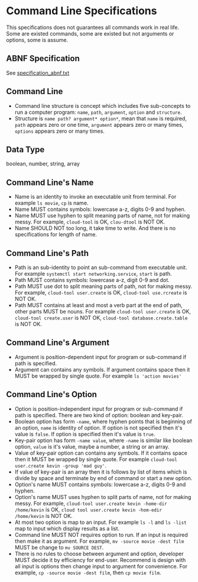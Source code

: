 # Command Line Specifications

This specifications does not guarantees all commands work in real life. Some
are existed commands, some are existed but not arguments or options,
some is assume.

## ABNF Specification

See [specification_abnf.txt](specification_abnf.txt)

## Command Line

* Command line structure is concept which includes five sub-concepts to run a
computer program: `name`, `path`, `argument`, `option` and `structure`.
* Structure is `name path? argument* option*`, mean that `name` is required,
`path` appears zero or one time, `argument` appears zero or many times,
`options` appears zero or many times.

## Data Type

boolean, number, string, array

## Command Line's Name

* Name is an identity to invoke an executable unit from terminal. For example
`ls movie`, `cp` is name.
* Name MUST contains symbols: lowercase a-z, digits 0-9 and hyphen.
* Name MUST use hyphen to split meaning parts of name, not for making messy.
For example, `cloud-tool` is OK, `clou-dtool` is NOT OK.
* Name SHOULD NOT too long, it take time to write. And there is no
specifications for length of name.

## Command Line's Path

* Path is an sub-identity to point an sub-command from executable unit. For
example `systemctl start networking.service`, `start` is path.
* Path MUST contains symbols: lowercase a-z, digit 0-9 and dot.
* Path MUST use dot to split meaning parts of path, not for making messy. For
example, `cloud-tool user.create` is OK, `cloud-tool use.rcreate` is NOT OK.
* Path MUST contains at least and most a verb part at the end of path, other
parts MUST be nouns. For example `cloud-tool user.create` is OK, `cloud-tool
create.user` is NOT OK, `cloud-tool database.create.table` is NOT OK.

## Command Line's Argument

* Argument is position-dependent input for program or sub-command if path is
specified.
* Argument can contains any symbols. If argument contains space then it MUST
be wrapped by single quote. For example `ls 'action movies'`

## Command Line's Option

* Option is position-independent input for program or sub-command if path is
specified. There are two kind of option: boolean and key-pair.
* Boolean option has form `-name`, where hyphen points that is beginning of an
option, `name` is identity of option. If option is not specified then it's
value is `false`. If option is specified then it's value is `true`.
* Key-pair option has form `-name value`, where `-name` is similar like
boolean option, `value` is it's value, maybe a number, a string or an array.
* Value of key-pair option can contains any symbols. If it contains space then
it MUST be wrapped by single quote. For example `cloud-tool user.create
kevin -group 'mad guy'`.
* If value of key-pair is an array then it is follows by list of items which
is divide by space and terminate by end of command or start a new option.
* Option's name MUST contains symbols: lowercase a-z, digits 0-9 and
  hyphen.
* Option's name MUST uses hyphen to split parts of name, not for making messy.
  For example, `cloud-tool user.create kevin -home-dir /home/kevin` is OK,
  `cloud tool user.create kevin -hom-edir /home/kevin` is NOT OK.
* At most two option is map to an input. For example `ls -l` and `ls -list`
  map to input which display results as a list.
* Command line MUST NOT requires option to run. If an input is required then
  make it as argument. For example, `mv -source movie -dest film` MUST be
  change to `mv SOURCE DEST`.
* There is no rules to choose between argument and option, developer MUST
  decide it by efficiency for end-user. Recommend is design with all input is
  options then change input to argument for convenience. For example, `cp
  -source movie -dest film`, then `cp movie film`.
